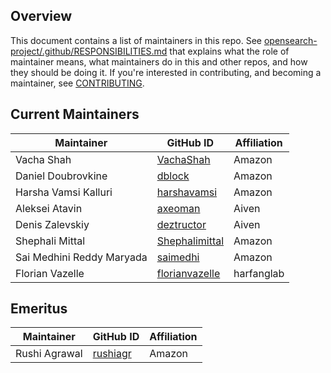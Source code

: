 ## Overview

This document contains a list of maintainers in this repo. See [opensearch-project/.github/RESPONSIBILITIES.md](https://github.com/opensearch-project/.github/blob/main/RESPONSIBILITIES.md#maintainer-responsibilities) that explains what the role of maintainer means, what maintainers do in this and other repos, and how they should be doing it. If you're interested in contributing, and becoming a maintainer, see [CONTRIBUTING](CONTRIBUTING.md).

## Current Maintainers

| Maintainer                | GitHub ID                                           | Affiliation |
| ------------------------- | --------------------------------------------------- | ----------- |
| Vacha Shah                | [VachaShah](https://github.com/VachaShah)           | Amazon      |
| Daniel Doubrovkine        | [dblock](https://github.com/dblock)                 | Amazon      |
| Harsha Vamsi Kalluri      | [harshavamsi](https://github.com/harshavamsi)       | Amazon      |
| Aleksei Atavin            | [axeoman](https://github.com/axeoman)               | Aiven       |
| Denis Zalevskiy           | [deztructor](https://github.com/deztructor)         | Aiven       |
| Shephali Mittal           | [Shephalimittal](https://github.com/Shephalimittal) | Amazon      |
| Sai Medhini Reddy Maryada | [saimedhi](https://github.com/saimedhi)             | Amazon      |
| Florian Vazelle           | [florianvazelle](https://github.com/florianvazelle) | harfanglab  |

## Emeritus

| Maintainer    | GitHub ID                               | Affiliation |
| ------------- | --------------------------------------- | ----------- |
| Rushi Agrawal | [rushiagr](https://github.com/rushiagr) | Amazon      |
